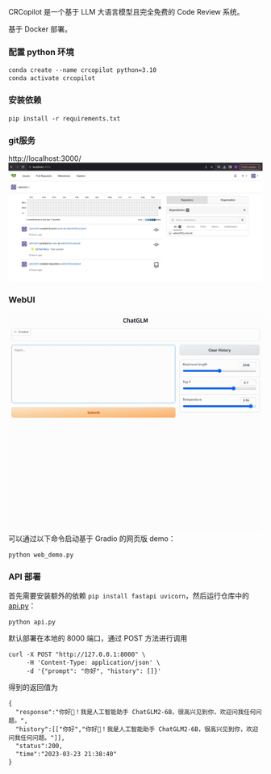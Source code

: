 CRCopilot 是一个基于 LLM 大语言模型且完全免费的 Code Review 系统。

基于 Docker 部署。

### 配置 python 环境
```shell
conda create --name crcopilot python=3.10
conda activate crcopilot
```

### 安装依赖
```shell
pip install -r requirements.txt
```

### git服务
http://localhost:3000/
![WebUI](docs/images/gitea.png)


### WebUI
![WebUI](docs/images/web-demo.gif)
可以通过以下命令启动基于 Gradio 的网页版 demo：
```shell
python web_demo.py
```

### API 部署
首先需要安装额外的依赖 `pip install fastapi uvicorn`，然后运行仓库中的 [api.py](api.py)：
```shell
python api.py
```
默认部署在本地的 8000 端口，通过 POST 方法进行调用
```shell
curl -X POST "http://127.0.0.1:8000" \
     -H 'Content-Type: application/json' \
     -d '{"prompt": "你好", "history": []}'
```
得到的返回值为
```shell
{
  "response":"你好👋！我是人工智能助手 ChatGLM2-6B，很高兴见到你，欢迎问我任何问题。",
  "history":[["你好","你好👋！我是人工智能助手 ChatGLM2-6B，很高兴见到你，欢迎问我任何问题。"]],
  "status":200,
  "time":"2023-03-23 21:38:40"
}
```